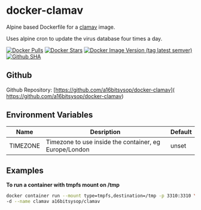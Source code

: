 # docker-clamav
Alpine based Dockerfile for a [clamav](https://www.clamav.net) image.

Uses alpine cron to update the virus database four times a day.

[![Docker Pulls](https://img.shields.io/docker/pulls/a16bitsysop/clamav.svg?style=flat-square)](https://hub.docker.com/r/a16bitsysop/clamav/)
[![Docker Stars](https://img.shields.io/docker/stars/a16bitsysop/clamav.svg?style=flat-square)](https://hub.docker.com/r/a16bitsysop/clamav/)
[![Docker Image Version (tag latest semver)](https://img.shields.io/docker/v/a16bitsysop/clamav/latest?style=plastic)](https://hub.docker.com/r/a16bitsysop/clamav/)
[![Github SHA](https://img.shields.io/badge/dynamic/json?style=plastic&color=orange&label=Github%20SHA&query=object.sha&url=https%3A%2F%2Fapi.github.com%2Frepos%2Fa16bitsysop%2Fdocker-clamav%2Fgit%2Frefs%2Fheads%2Fmain)](https://github.com/a16bitsysop/docker-clamav)

## Github
Github Repository: [https://github.com/a16bitsysop/docker-clamav](
https://github.com/a16bitsysop/docker-clamav)

## Environment Variables
| Name     | Desription                                             | Default |
|----------|--------------------------------------------------------|---------|
| TIMEZONE | Timezone to use inside the container, eg Europe/London | unset   |

## Examples
**To run a container with tmpfs mount on /tmp**
```bash
docker container run --mount type=tmpfs,destination=/tmp -p 3310:3310 \
-d --name clamav a16bitsysop/clamav
```
